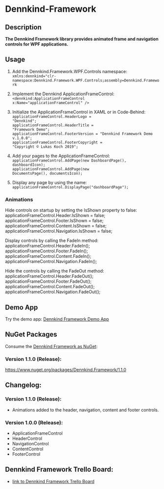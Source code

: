 # Dennkind-Framework

## Description
<b>The Dennkind Framework library provides animated frame and navigation controls for WPF applications.</b>

## Usage
1. Add the Dennkind.Framework.WPF.Controls namespace:<br />
<code>xmlns:dennkind="clr-namespace:Dennkind.Framework.WPF.Controls;assembly=Dennkind.Framework</code>

2. Implement the Dennkind ApplicationFrameControl:<br />
<code><dennkind:ApplicationFrameControl x:Name="applicationFrameControl" /></code>

3. Initialize the ApplicationFrameControl in XAML or in Code-Behind:<br />
<code>applicationFrameControl.HeaderLogo = "Dennkind";</code><br />
<code>applicationFrameControl.HeaderTitle = "Framework Demo";</code><br />
<code>applicationFrameControl.FooterVersion = "Dennkind Framework Demo v.1.0.0";</code><br />
<code>applicationFrameControl.FooterCopyright = "Copyright © Lukas Koch 2019";</code>

4. Add your pages to the ApplicationFrameControl:<br />
<code>applicationFrameControl.AddPage(new DashboardPage(), dashboardIcon);</code><br />
<code>applicationFrameControl.AddPage(new DocumentsPage(), documentsIcon);</code>

5. Display any page by using the name:<br />
<code>applicationFrameControl.DisplayPage("dashboardPage");</code>

### Animations 
Hide controls on startup by setting the IsShown property to false:
applicationFrameControl.Header.IsShown = false;
applicationFrameControl.Footer.IsShown = false;
applicationFrameControl.Content.IsShown = false;
applicationFrameControl.Navigation.IsShown = false;

Display controls by calling the FadeIn method:
applicationFrameControl.Header.FadeIn();
applicationFrameControl.Footer.FadeIn();
applicationFrameControl.Content.FadeIn();
applicationFrameControl.Navigation.FadeIn();

Hide the controls by calling the FadeOut method:
applicationFrameControl.Header.FadeOut();
applicationFrameControl.Footer.FadeOut();
applicationFrameControl.Content.FadeOut();
applicationFrameControl.Navigation.FadeOut();

## Demo App
Try the demo app: [Dennkind Framework Demo App](https://github.com/Dennkind/Dennkind-Framework-Demo)

## NuGet Packages
Consume the [Dennkind Framework as NuGet](https://www.nuget.org/packages/Dennkind.Framework/1.1.0):<br />

### Version 1.1.0 (Release):
https://www.nuget.org/packages/Dennkind.Framework/1.1.0

## Changelog:
### Version 1.1.0 (Release):
- Animations added to the header, navigation, content and footer controls.

### Version 1.0.0 (Release):
- ApplicationFrameControl
- HeaderControl
- NavigationControl
- ContentControl
- FooterControl

## Dennkind Framework Trello Board:
- [link to Dennkind Framework Trello Board](https://trello.com/b/RbvKbD10/dennkind-framework) 
